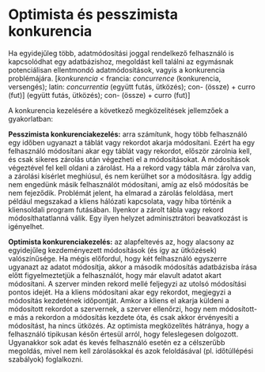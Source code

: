 # Optimista és pesszimista konkurencia

Ha egyidejűleg több, adatmódosítási joggal rendelkező felhasználó is kapcsolódhat egy adatbázishoz, megoldást kell találni az egymásnak potenciálisan ellentmondó adatmódosítások, vagyis a konkurencia problémájára. [*konkurencia* < francia: *concurrence* (konkurencia, versengés); latin: *concurrentia* (együtt futás, ütközés); con- (össze) + curro (fut)] (együtt futás, ütközés); con- (össze) + curro (fut)]

A konkurencia kezelésére a következő megközelítések jellemzőek a gyakorlatban:

**Pesszimista konkurenciakezelés:** arra számítunk, hogy több felhasználó egy időben ugyanazt a táblát vagy rekordot akarja módosítani. Ezért ha egy felhasználó módosítani akar egy táblát vagy rekordot, először zárolnia kell, és csak sikeres zárolás után végezheti el a módosításokat. A módosítások végeztével fel kell oldani a zárolást. Ha a rekord vagy tábla már zárolva van, a zárolási kísérlet meghiúsul, és nem kerülhet sor a módosításra. Így addig nem engedünk másik felhasználót módosítani, amíg az első módosítás be nem fejeződik. Problémát jelent, ha elmarad a zárolás feloldása, mert például megszakad a kliens hálózati kapcsolata, vagy hiba történik a kliensoldali program futásában. Ilyenkor a zárolt tábla vagy rekord módosíthatatlanná válik. Egy ilyen helyzet adminisztrátori beavatkozást is igényelhet.

**Optimista konkurenciakezelés:** az alapfeltevés az, hogy alacsony az egyidejűleg kezdeményezett módosítások (és így az ütközések) valószínűsége. Ha mégis előfordul, hogy két felhasználó egyszerre ugyanazt az adatot módosítja, akkor a második módosítás adatbázisba írása előtt figyelmeztetjük a felhasználót, hogy már elavult adatot akart módosítani. A szerver minden rekord mellé feljegyzi az utolsó módosítási pontos idejét. Ha a kliens módosítani akar egy rekordot, megjegyzi a módosítás kezdetének időpontját. Amkor a kliens el akarja küldeni a módosított rekordot a szervernek, a szerver ellenőrzi, hogy nem módosított-e más a rekordon a módosítás kezdete óta, és csak akkor érvényesíti a módosítást, ha nincs ütközés. Az optimista megközelítés hátránya, hogy a felhasználó tipikusan későn értesül arról, hogy feleslegesen dolgozott. Ugyanakkor sok adat és kevés felhasználó esetén ez a célszerűbb megoldás, mivel nem kell zárolásokkal és azok feloldásával (pl. időtúllépési szabályok) foglalkozni.
